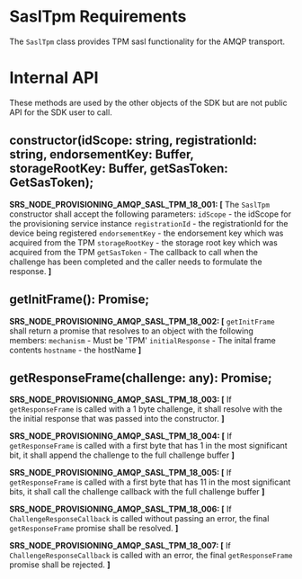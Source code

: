 # SaslTpm Requirements

The `SaslTpm` class provides TPM sasl functionality for the AMQP transport.

# Internal API

These methods are used by the other objects of the SDK but are not public API for the SDK user to call.

## constructor(idScope: string, registrationId: string, endorsementKey: Buffer, storageRootKey: Buffer, getSasToken: GetSasToken);

**SRS_NODE_PROVISIONING_AMQP_SASL_TPM_18_001: [** The `SaslTpm` constructor shall accept the following parameters:
  `idScope` - the idScope for the provisioning service instance
  `registrationId` - the registrationId for the device being registered
  `endorsementKey` - the endorsement key which was acquired from the TPM
  `storageRootKey` - the storage root key which was acquired from the TPM
  `getSasToken` - The callback to call when the challenge has been completed and the caller needs to formulate the response. **]**


## getInitFrame(): Promise<any>;

**SRS_NODE_PROVISIONING_AMQP_SASL_TPM_18_002: [** `getInitFrame` shall return a promise that resolves to an object with the following members:
  `mechanism` - Must be 'TPM'
  `initialResponse` - The inital frame contents
  `hostname` - the hostName **]**


## getResponseFrame(challenge: any): Promise<SaslResponseFrame>;

**SRS_NODE_PROVISIONING_AMQP_SASL_TPM_18_003: [** If `getResponseFrame` is called with a 1 byte challenge, it shall resolve with the the initial response that was passed into the constructor. **]**

**SRS_NODE_PROVISIONING_AMQP_SASL_TPM_18_004: [** If `getResponseFrame` is called with a first byte that has 1 in the most significant bit, it shall append the challenge to the full challenge buffer **]**

**SRS_NODE_PROVISIONING_AMQP_SASL_TPM_18_005: [** If `getResponseFrame` is called with a first byte that has 11 in the most significant bits, it shall call the challenge callback with the full challenge buffer **]**

**SRS_NODE_PROVISIONING_AMQP_SASL_TPM_18_006: [** If `ChallengeResponseCallback` is called without passing an error, the final `getResponseFrame` promise shall be resolved. **]**

**SRS_NODE_PROVISIONING_AMQP_SASL_TPM_18_007: [** If `ChallengeResponseCallback` is called with an error, the final `getResponseFrame` promise shall be rejected. **]**
